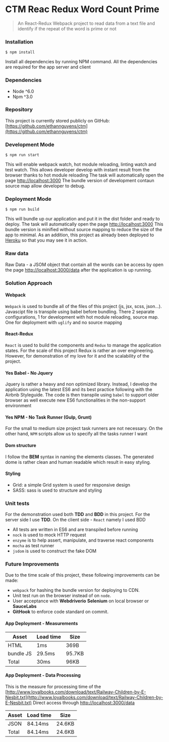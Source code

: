 # CTM Reac Redux Word Count Prime

> An React-Redux Webpack project to read data from a text file and identify if the repeat of the word is prime or not

### Installation

```
$ npm install
```

Install all dependencies by running NPM command. All the dependencies are required for the app server and client 

### Dependencies
* Node ^6.0
* Npm ^3.0

### Repository
This project is currently stored publicly on GitHub: [https://github.com/ethannguyens/ctm](https://github.com/ethannguyens/ctm)

### Development Mode
```
$ npm run start
```
This will enable webpack watch, hot module reloading, linting watch and test watch. This allows developer develop with instant result from the browser thanks to hot module reloading
The task will automatically open the page  [http://localhost:3000](http://localhost:3000)
The bundle version of development contaun source map allow developer to debug.

### Deployment Mode
```
$ npm run build
```
This will bundle up our application and put it in the dist folder and ready to deploy.
The task will automatically open the page  [http://localhost:3000](http://localhost:3000)
This bundle version is minified without source mapping to reduce the size of the app to minimal.
As an addition, this project as already been deployed to [Heroku](https://gary-stevens-ctm-test.herokuapp.com) so that you may see it in action.

### Raw data
Raw Data - a JSOM object that contain all the words can be access by open the page [http://localhost:3000/data](http://localhost:3000/data) after the application is up running.

### Solution Approach
#### Webpack
`Webpack` is used to bundle all of the files of this project (js, jsx, scss, json...). Javascipt file is transpile using babel before bundling.
There 2 separate configurations, 1 for development with hot module reloading, source map. One for deployment with `uglify` and no source mapping

#### React-Redux
`React` is used to build the components and `Redux` to manage the application states.
For the scale of this project Redux is rather an over engineering. However, for demonstration of my love for it and the scalability of the project.

#### Yes Babel - No Jquery
Jquery is rather a heavy and non optimized library. 
Instead, I develop the application using the latest ES6 and its best practice following with the Airbnb Styleguide. 
The code is then transpile using `babel` to support older browser as well execute new ES6 functionalities in the non-support environment

#### Yes NPM - No Task Runner (Gulp, Grunt)
For the small to medium size project task runners are not necessary.
On the other hand, `NPM` scripts allow us to specify all the tasks runner I want

#### Dom structure
I follow the **BEM** syntax in naming the elements classes. The generated dome is rather clean and human readable which result in easy styling.

#### Styling
 * Grid: a simple Grid system is used for responsive design
 * SASS: sass is used to structure and styling

### Unit tests
For the demonstration used both **TDD** and **BDD** in this project. For the server side I use **TDD**. On the client side - `React` namely I used BDD
  *  All tests are written in ES6 and are transpiled before running
  * `nock` is used to mock HTTP request
  * `enzyme` is to help assert, manipulate, and traverse react components
  * `mocha` as test runner
  * `jsdom` is used to construct the fake DOM

### Future Improvements
Due to the time scale of this project, these following improvements can be made:
  * `webpack` for hashing the bundle version for deploying to CDN.
  * Unit test run on the browser instead of on `node`.
  * User acceptance with **Webdriverio** **Selenium** on local browser or **SauceLabs**
  * **GitHook** to enforce code standard on commit.

#### App Deployment - Measurements
| Asset        | Load time | Size  |
| ------------ |:----------|-------|
| HTML         | 1ms   	|369B  |
| bundle JS       | 29.5ms      |95.7KB  |
| Total        | 30ms     | 96KB |

#### App Deployment - Data Processing
This is the measure for processing time of the [http://www.loyalbooks.com/download/text/Railway-Children-by-E-Nesbit.txt](http://www.loyalbooks.com/download/text/Railway-Children-by-E-Nesbit.txt)
Direct access through [http://localhost:3000/data](http://localhost:3000/data)

| Asset        | Load time | Size  |
| ------------ |:----------|-------|
| JSON       | 84.14ms      |24.6KB  |
| Total        | 84.14ms     | 24.6KB |



